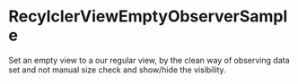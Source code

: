 # RecylclerViewEmptyObserverSample
Set an empty view to a our regular view, by the clean way of observing data set and not manual size check and show/hide the visibility.
